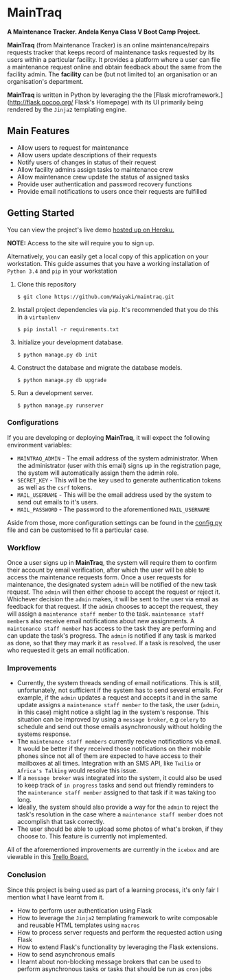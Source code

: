 # MainTraq
__A Maintenance Tracker. Andela Kenya Class V Boot Camp Project.__

__MainTraq__ (from Maintenance Tracker) is an online maintenance/repairs requests
tracker that keeps record of maintenance tasks requested by its users within a
particular facility.
It provides a platform where a user can file a maintenance request online and
obtain feedback about the same from the facility admin.
The **facility** can be (but not limited to) an organisation or an
organisation's department.

__MainTraq__ is written in Python by leveraging the the [Flask microframework.](http://flask.pocoo.org/ Flask's Homepage)
with its UI primarily being rendered by the `Jinja2` templating engine.

## Main Features
* Allow users to request for maintenance
* Allow users update descriptions of their requests
* Notify users of changes in status of their request
* Allow facility admins assign tasks to maintenance crew
* Allow maintenance crew update the status of assigned tasks
* Provide user authentication and password recovery functions
* Provide email notifications to users once their requests are fulfilled

## Getting Started
You can view the project's live demo [hosted up on Heroku.](maintraq.herokuapp.com)

**NOTE:** Access to the site will require you to sign up.

Alternatively, you can easily get a local copy of this application on your workstation.
This guide assumes that you have a working installation of `Python 3.4` and
`pip` in your workstation

1. Clone this repository

   `$ git clone https://github.com/Waiyaki/maintraq.git`

2. Install project dependencies via `pip`. It's recommended that you do this in a `virtualenv`

    `$ pip install -r requirements.txt`

3. Initialize your development database.

    `$ python manage.py db init`

4. Construct the database and migrate the database models.

    `$ python manage.py db upgrade`

5. Run a development server.

    `$ python manage.py runserver`

### Configurations
If you are developing or deploying __MainTraq__, it will expect the following
environment variables:
* `MAINTRAQ_ADMIN` - The email address of the system administrator.
  When the administrator (user with this email) signs up in the registration page, the system will
  automatically assign them the admin role.
* `SECRET_KEY` - This will be the key used to generate authentication tokens as well as the `csrf` tokens.
* `MAIL_USERNAME` - This will be the email address used by the system to send out emails to it's users.
* `MAIL_PASSWORD` - The password to the aforementioned `MAIL_USERNAME`

Aside from those, more configuration settings can be found in the [config.py](https://github.com/Waiyaki/maintraq/blob/master/config.py) file and can be customised to fit a particular case.

### Workflow
Once a user signs up in __MainTraq__, the system will require them to confirm
their account by email verification, after which the user will be able to
access the maintenance requests form.
Once a user requests for maintenance, the designated system `admin` will be
notified of the new task request. The `admin` will then either choose to accept
the request or reject it. Whichever decision the `admin` makes, it will be sent
to the user via email as feedback for that request.
If the `admin` chooses to accept the request, they will assign a `maintenance staff
member` to the task. `maintenance staff member`s also receive email notifications about new
assignments.
A `maintenance staff member` has access to the task they are performing and can
update the task's progress.
The `admin` is notified if any task is marked as done, so that they may mark it as
`resolved`. If a task is resolved, the user who requested it gets an email notification.

### Improvements
* Currently, the system threads sending of email notifications. This is still, unfortunately,
  not sufficient if the system has to send several emails. For example, if the `admin` updates
  a request and accepts it and in the same update assigns a `maintenance staff member` to the
  task, the user (`admin`, in this case) might notice a slight lag in the system's response.
  This situation can be improved by using a `message broker`, e.g `celery` to schedule and
  send out those emails asynchronously without holding the systems response.
* The `maintenance staff members` currently receive notifications via email. It would be better
  if they received those notifications on their mobile phones since not all of them are
  expected to have access to their mailboxes at all times. Integration with an SMS API, like
  `Twilio` or `Africa's Talking` would resolve this issue.
* If a `message broker` was integrated into the system, it could also be used to keep track
  of `in progress` tasks and send out friendly reminders to the `maintenance staff member`
  assigned to that task if it was taking too long.
* Ideally, the system should also provide a way for the `admin` to reject the task's resolution
  in the case where a `maintenance staff member` does not accomplish that task correctly.
* The user should be able to upload some photos of what's broken, if they choose to.
  This feature is currently not implemented.

All of the aforementioned improvements are currently in the `icebox` and are viewable in this [Trello Board.](https://trello.com/b/BJfAL79J/maintenance-tracker)

### Conclusion
Since this project is being used as part of a learning process, it's only fair I mention
what I have learnt from it.
* How to perform user authentication using Flask
* How to leverage the `Jinja2` templating framework to write composable and reusable
  HTML templates using `macros`
* How to process server requests and perform the requested action using Flask
* How to extend Flask's functionality by leveraging the Flask extensions.
* How to send asynchronous emails
* I learnt about non-blocking message brokers that can be used to perform asynchronous
  tasks or tasks that should be run as `cron` jobs
